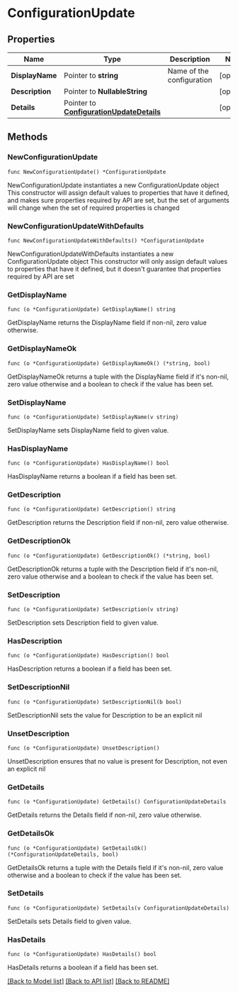 # ConfigurationUpdate

## Properties

Name | Type | Description | Notes
------------ | ------------- | ------------- | -------------
**DisplayName** | Pointer to **string** | Name of the configuration | [optional] 
**Description** | Pointer to **NullableString** |  | [optional] 
**Details** | Pointer to [**ConfigurationUpdateDetails**](ConfigurationUpdateDetails.md) |  | [optional] 

## Methods

### NewConfigurationUpdate

`func NewConfigurationUpdate() *ConfigurationUpdate`

NewConfigurationUpdate instantiates a new ConfigurationUpdate object
This constructor will assign default values to properties that have it defined,
and makes sure properties required by API are set, but the set of arguments
will change when the set of required properties is changed

### NewConfigurationUpdateWithDefaults

`func NewConfigurationUpdateWithDefaults() *ConfigurationUpdate`

NewConfigurationUpdateWithDefaults instantiates a new ConfigurationUpdate object
This constructor will only assign default values to properties that have it defined,
but it doesn't guarantee that properties required by API are set

### GetDisplayName

`func (o *ConfigurationUpdate) GetDisplayName() string`

GetDisplayName returns the DisplayName field if non-nil, zero value otherwise.

### GetDisplayNameOk

`func (o *ConfigurationUpdate) GetDisplayNameOk() (*string, bool)`

GetDisplayNameOk returns a tuple with the DisplayName field if it's non-nil, zero value otherwise
and a boolean to check if the value has been set.

### SetDisplayName

`func (o *ConfigurationUpdate) SetDisplayName(v string)`

SetDisplayName sets DisplayName field to given value.

### HasDisplayName

`func (o *ConfigurationUpdate) HasDisplayName() bool`

HasDisplayName returns a boolean if a field has been set.

### GetDescription

`func (o *ConfigurationUpdate) GetDescription() string`

GetDescription returns the Description field if non-nil, zero value otherwise.

### GetDescriptionOk

`func (o *ConfigurationUpdate) GetDescriptionOk() (*string, bool)`

GetDescriptionOk returns a tuple with the Description field if it's non-nil, zero value otherwise
and a boolean to check if the value has been set.

### SetDescription

`func (o *ConfigurationUpdate) SetDescription(v string)`

SetDescription sets Description field to given value.

### HasDescription

`func (o *ConfigurationUpdate) HasDescription() bool`

HasDescription returns a boolean if a field has been set.

### SetDescriptionNil

`func (o *ConfigurationUpdate) SetDescriptionNil(b bool)`

 SetDescriptionNil sets the value for Description to be an explicit nil

### UnsetDescription
`func (o *ConfigurationUpdate) UnsetDescription()`

UnsetDescription ensures that no value is present for Description, not even an explicit nil
### GetDetails

`func (o *ConfigurationUpdate) GetDetails() ConfigurationUpdateDetails`

GetDetails returns the Details field if non-nil, zero value otherwise.

### GetDetailsOk

`func (o *ConfigurationUpdate) GetDetailsOk() (*ConfigurationUpdateDetails, bool)`

GetDetailsOk returns a tuple with the Details field if it's non-nil, zero value otherwise
and a boolean to check if the value has been set.

### SetDetails

`func (o *ConfigurationUpdate) SetDetails(v ConfigurationUpdateDetails)`

SetDetails sets Details field to given value.

### HasDetails

`func (o *ConfigurationUpdate) HasDetails() bool`

HasDetails returns a boolean if a field has been set.


[[Back to Model list]](../README.md#documentation-for-models) [[Back to API list]](../README.md#documentation-for-api-endpoints) [[Back to README]](../README.md)


